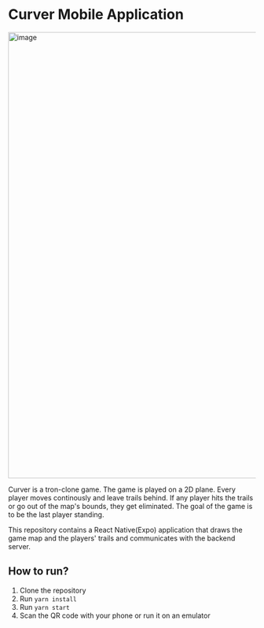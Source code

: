 # Curver Mobile Application

<img width="906" alt="image" src="https://github.com/curver-game/curver-backend/assets/22038798/32e99dd6-c429-4378-bc41-17aedeed87b9">

Curver is a tron-clone game. The game is played on a 2D plane. Every player moves continously and leave trails behind. If any player hits the trails or go out of the map's bounds, they get eliminated. The goal of the game is to be the last player standing.

This repository contains a React Native(Expo) application that draws the game map and the players' trails and communicates with the backend server.

## How to run?

1. Clone the repository
2. Run `yarn install`
3. Run `yarn start`
4. Scan the QR code with your phone or run it on an emulator
